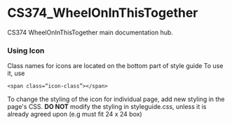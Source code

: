 # CS374_WheelOnInThisTogether
CS374 WheelOnInThisTogether main documentation hub.

### Using Icon

Class names for icons are located on the bottom part of style guide
To use it, use 
```
<span class=“icon-class”></span>
```
To change the styling of the icon for individual page, add new styling in the page's CSS.
**DO NOT** modify the styling in styleguide.css, unless it is already agreed upon (e.g must fit 24 x 24 box)